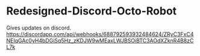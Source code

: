# Redesigned-Discord-Octo-Robot
Gives updates on discord.
https://discordapp.com/api/webhooks/688792593932484624/ZRyC3FxC4NEIqGAc0yH4bDGiSq5Hz_zKDJW9wMEaxLWJBSOiBTC3AOdXZknR4B8zCL7k
